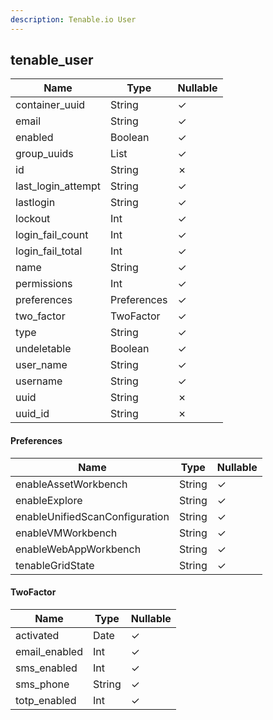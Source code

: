 ```yaml
---
description: Tenable.io User
---
```

tenable_user
------------

| **Name**           | **Type**     | **Nullable** |
| ------------------ | ------------ | ------------ |
| container_uuid     | String       | &check;      |
| email              | String       | &check;      |
| enabled            | Boolean      | &check;      |
| group_uuids        | List<String> | &check;      |
| id                 | String       | &cross;      |
| last_login_attempt | String       | &check;      |
| lastlogin          | String       | &check;      |
| lockout            | Int          | &check;      |
| login_fail_count   | Int          | &check;      |
| login_fail_total   | Int          | &check;      |
| name               | String       | &check;      |
| permissions        | Int          | &check;      |
| preferences        | Preferences  | &check;      |
| two_factor         | TwoFactor    | &check;      |
| type               | String       | &check;      |
| undeletable        | Boolean      | &check;      |
| user_name          | String       | &check;      |
| username           | String       | &check;      |
| uuid               | String       | &cross;      |
| uuid_id            | String       | &cross;      |

#### Preferences
| **Name**                       | **Type** | **Nullable** |
| ------------------------------ | -------- | ------------ |
| enableAssetWorkbench           | String   | &check;      |
| enableExplore                  | String   | &check;      |
| enableUnifiedScanConfiguration | String   | &check;      |
| enableVMWorkbench              | String   | &check;      |
| enableWebAppWorkbench          | String   | &check;      |
| tenableGridState               | String   | &check;      |

#### TwoFactor
| **Name**      | **Type** | **Nullable** |
| ------------- | -------- | ------------ |
| activated     | Date     | &check;      |
| email_enabled | Int      | &check;      |
| sms_enabled   | Int      | &check;      |
| sms_phone     | String   | &check;      |
| totp_enabled  | Int      | &check;      |
